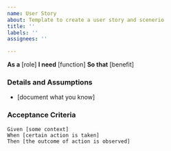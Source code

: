 ```yaml
---
name: User Story
about: Template to create a user story and scenerio
title: ''
labels: ''
assignees: ''

---
```


**As a** [role]
**I need** [function]
**So that** [benefit]
### Details and Assumptions
* [document what you know]

### Acceptance Criteria

```gherkin
Given [some context]
When [certain action is taken]
Then [the outcome of action is observed]
